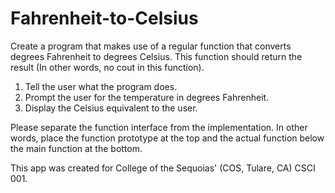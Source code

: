 # Fahrenheit-to-Celsius

Create a program that makes use of a regular function that converts degrees Fahrenheit to degrees Celsius.
This function should return the result (In other words, no cout in this function).

1. Tell the user what the program does.
2. Prompt the user for the temperature in degrees Fahrenheit.
3. Display the Celsius equivalent to the user.

Please separate the function interface from the implementation.
In other words, place the function prototype at the top and the actual function below the main function at the bottom.

This app was created for College of the Sequoias' (COS, Tulare, CA) CSCI 001.
